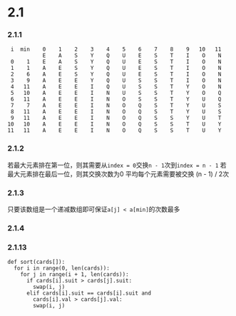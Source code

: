 # 2.1

### 2.1.1 

```
 i  min    0    1    2    3    4    5    6    7    8    9   10   11
           E    A    S    Y    Q    U    E    S    T    I    O    N
 0    1    E    A    S    Y    Q    U    E    S    T    I    O    N
 1    1    A    E    S    Y    Q    U    E    S    T    I    O    N
 2    6    A    E    S    Y    Q    U    E    S    T    I    O    N
 3    9    A    E    E    Y    Q    U    S    S    T    I    O    N
 4   11    A    E    E    I    Q    U    S    S    T    Y    O    N
 5   10    A    E    E    I    N    U    S    S    T    Y    O    Q
 6   11    A    E    E    I    N    O    S    S    T    Y    U    Q
 7    7    A    E    E    I    N    O    Q    S    T    Y    U    S
 8   11    A    E    E    I    N    O    Q    S    T    Y    U    S
 9   11    A    E    E    I    N    O    Q    S    S    Y    U    T
10   10    A    E    E    I    N    O    Q    S    S    T    U    Y
11   11    A    E    E    I    N    O    Q    S    S    T    U    Y
```

### 2.1.2 

若最大元素排在第一位，则其需要从`index = 0`交换`n - 1`次到`index = n - 1`
若最大元素排在最后一位，则其交换次数为0
平均每个元素需要被交换 (n - 1) / 2次

### 2.1.3 

只要该数组是一个递减数组即可保证`a[j] < a[min]`的次数最多

### 2.1.4 

### 2.1.13 

```
def sort(cards[]):
  for i in range(0, len(cards)):
    for j in range(i + 1, len(cards)):
      if cards[i].suit > cards[j].suit:
        swap(i, j)
      elif cards[i].suit == cards[i].suit and
        cards[i].val > cards[j].val:
        swap(i, j)
```

